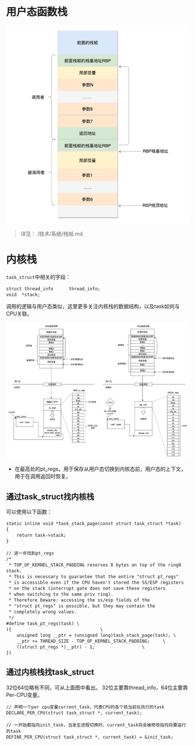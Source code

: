 # 用户态函数栈

![image](https://github.com/ingangi/blog/blob/master/img/user_call_stack.jpg)

> 详见： /技术/系统/栈帧.md

# 内核栈

`task_struct`中相关的字段：

```
struct thread_info		thread_info;
void  *stack;
```

调用的逻辑与用户态类似，这里更多关注内核栈的数据结构，以及task如何与CPU关联。

![image](https://github.com/ingangi/blog/blob/master/img/total_call_stack.jpeg)

- 在最高处的pt_regs，用于保存从用户态切换到内核态前，用户态的上下文，用于在调用返回时恢复。

## 通过task_struct找内核栈

可以使用以下函数：

```
static inline void *task_stack_page(const struct task_struct *task)
{
	return task->stack;
}

// 进一步找到pt_regs
/*
 * TOP_OF_KERNEL_STACK_PADDING reserves 8 bytes on top of the ring0 stack.
 * This is necessary to guarantee that the entire "struct pt_regs"
 * is accessible even if the CPU haven't stored the SS/ESP registers
 * on the stack (interrupt gate does not save these registers
 * when switching to the same priv ring).
 * Therefore beware: accessing the ss/esp fields of the
 * "struct pt_regs" is possible, but they may contain the
 * completely wrong values.
 */
#define task_pt_regs(task) \
({									\
	unsigned long __ptr = (unsigned long)task_stack_page(task);	\
	__ptr += THREAD_SIZE - TOP_OF_KERNEL_STACK_PADDING;		\
	((struct pt_regs *)__ptr) - 1;					\
})
```

## 通过内核栈找task_struct

32位64位略有不同，可从上面图中看出。
32位主要靠thread_info，64位主要靠Per-CPU变量。

```
// 声明一个per cpu变量current_task，代表CPU的各个核当前在执行的task
DECLARE_PER_CPU(struct task_struct *, current_task);

// 一开始都指向init_task，当发生进程切换时，current_task将会被修改指向将要运行的task
DEFINE_PER_CPU(struct task_struct *, current_task) = &init_task;
```
